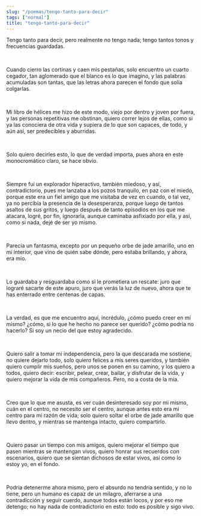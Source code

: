 ```yaml
---
slug: "/poemas/tengo-tanto-para-decir"
tags: ["normal"]
title: "tengo-tanto-para-decir"
---
```

Tengo tanto para decir, pero realmente no tengo nada; tengo tantos tonos y frecuencias guardadas.

&nbsp;

Cuando cierro las cortinas y caen mis pestañas, solo encuentro un cuarto cegador, tan aglomerado que el blanco es lo que imagino, y las palabras acumuladas son tantas, que las letras ahora parecen el fondo que solía colgarlas.

&nbsp;

Mi libro de hélices me hizo de este modo, viejo por dentro y joven por fuera, y las personas repetitivas me obstinan, quiero correr lejos de ellas, como si ya las conociera de otra vida y supiera de lo que son capaces, de todo, y aún así, ser predecibles y aburridas.

&nbsp;

Solo quiero decirles esto, lo que de verdad importa, pues ahora en este monocromático claro, se hace obvio.

&nbsp;

Siempre fui un explorador hiperactivo, también miedoso, y así, contradictorio, pues me lanzaba a los pozos tranquilo, en paz con el miedo, porque este era un fiel amigo que me visitaba de vez en cuando, o tal vez, ya no percibía la presencia de la desesperanza, porque luego de tantos asaltos de sus gritos, y luego después de tanto episodios en los que me atacara, logré, por fin, ignorarla, aunque caminaba asfixiado por ella, y así, como si nada, dejé de ser yo mismo.

&nbsp;

Parecía un fantasma, excepto por un pequeño orbe de jade amarillo, uno en mi interior, que vino de quién sabe dónde, pero estaba brillando, y ahora, era mío.

&nbsp;

Lo guardaba y resguardaba como si le prometiera un rescate: juro que lograré sacarte de este apuro, juro que verás la luz de nuevo, ahora que te has enterrado entre centenas de capas.

&nbsp;

La verdad, es que me encuentro aquí, incrédulo, ¿cómo puedo creer en mí mismo? ¿cómo, si lo que he hecho no parece ser querido? ¿cómo podría no hacerlo? Si soy un necio del que estoy agradecido.

&nbsp;

Quiero salir a tomar mi independencia, pero la que descarada me sostiene, no quiere dejarlo todo, solo quiero felices a mis seres queridos, y también quiero cumplir mis sueños, pero unos se ponen en su camino, y los quiero a todos, quiero decir: escribir, pelear, crear, bailar, y disfrutar de la vida, y quiero mejorar la vida de mis compañeros. Pero, no a costa de la mía.

&nbsp;

Creo que lo que me asusta, es ver cuán desinteresado soy por mi mismo, cuán en el centro, no necesito ser el centro, aunque antes esto era mi centro para mi razón de vida; solo quiero soltar el orbe de jade amarillo que llevo dentro, y mientras se mantenga intacto, quiero compartirlo.

&nbsp;

Quiero pasar un tiempo con mis amigos, quiero mejorar el tiempo que pasen mientras se mantengan vivos, quiero honrar sus recuerdos con escenarios, quiero que se sientan dichosos de estar vivos, así como lo estoy yo, en el fondo.

&nbsp;

Podría detenerme ahora mismo, pero el absurdo no tendría sentido, y no lo tiene, pero un humano es capaz de un milagro, aferrarse a una contradicción y seguir cuerdo, aunque todos están locos, y por eso me detengo; no hay nada de contradictorio en esto: todo es posible y sigo vivo.